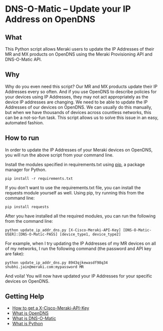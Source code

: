 # DNS-O-Matic – Update your IP Address on OpenDNS

## What
This Python script allows Meraki users to update the IP Addresses of their MR
and MX products on OpenDNS using the Meraki Provisioning API and DNS-O-Matic
API.

## Why
Why do you even need this script? Our MR and MX products update their IP
Addresses every so often. And if you use OpenDNS to describe policies for your
devices using IP Addresses, they may not act appropriately as the device IP
addresses are changing. We need to be able to update the IP Addresses of our
devices on OpenDNS. We can usually do this manually, but when we have thousands
of devices across countless networks, this can be a not-so-fun task. This script
allows us to solve this issue in an easy, automated fashion.

## How to run
In order to update the IP Addresses of your Meraki devices on OpenDNS, you will
run the above script from your command line.  
  
Install the modules specified in requirements.txt using [pip](https://pip.pypa.io/en/stable/installing/), a package manager
for Python.

    pip install -r requirements.txt

If you don't want to use the requirements.txt file, you can install the requests
module yourself as well. Using pip, try running this from the command line:

    pip install requests

After you have installed all the required modules, you can run the following
from the command line:

    python update_ip_addr_dns.py [X-Cisco-Meraki-API-Key] [DNS-O-Matic-USER]:[DNS-O-Matic-PASS] [device_type1, device_type2]

For example, when I try updating the IP Addresses of my MR devices on all of my
networks, I run the following command (the password and API key are fake):

    python update_ip_addr_dns.py 8943qjkewasdf98q34 shubhi.jain@meraki.com:mypassword MR

And voila! You will now have updated your IP Addresses for your specific devices
on OpenDNS.

## Getting Help
- [How to get a X-Cisco-Meraki-API-Key](https://documentation.meraki.com/zGeneral_Administration/Other_Topics/The_Cisco_Meraki_Provisioning_API)
- [What is OpenDNS](https://www.opendns.com/)
- [What is DNS-O-Matic](https://dnsomatic.com/)
- [What is Python](https://www.python.org/)
